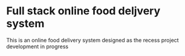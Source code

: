 # Full stack online food deljvery system
This is an online food delivery system designed as the recess project development in progress
